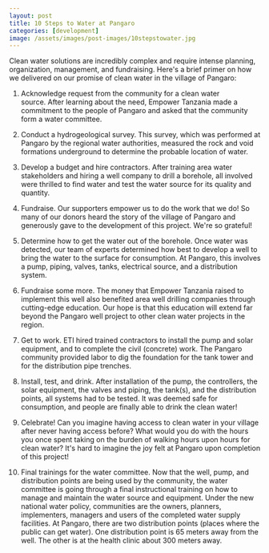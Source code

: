 ```yaml
---
layout: post
title: 10 Steps to Water at Pangaro
categories: [development]
image: /assets/images/post-images/10stepstowater.jpg
---
```

Clean water solutions are incredibly complex and require intense planning, organization, management, and fundraising. Here's a brief primer on how we delivered on our promise of clean water in the village of Pangaro:

1. Acknowledge request from the community for a clean water source. After learning about the need, Empower Tanzania made a commitment to the people of Pangaro and asked that the community form a water committee.

2. Conduct a hydrogeological survey. This survey, which was performed at Pangaro by the regional water authorities, measured the rock and void formations underground to determine the probable location of water.

3. Develop a budget and hire contractors. After training area water stakeholders and hiring a well company to drill a borehole, all involved were thrilled to find water and test the water source for its quality and quantity.

4. Fundraise. Our supporters empower us to do the work that we do! So many of our donors heard the story of the village of Pangaro and generously gave to the development of this project. We're so grateful!

5. Determine how to get the water out of the borehole. Once water was detected, our team of experts determined how best to develop a well to bring the water to the surface for consumption. At Pangaro, this involves a pump, piping, valves, tanks, electrical source, and a distribution system.

6. Fundraise some more. The money that Empower Tanzania raised to implement this well also benefited area well drilling companies through cutting-edge education. Our hope is that this education will extend far beyond the Pangaro well project to other clean water projects in the region.

7. Get to work. ETI hired trained contractors to install the pump and solar equipment, and to complete the civil (concrete) work. The Pangaro community provided labor to dig the foundation for the tank tower and for the distribution pipe trenches.

8. Install, test, and drink. After installation of the pump, the controllers, the solar equipment, the valves and piping, the tank(s), and the distribution points, all systems had to be tested. It was deemed safe for consumption, and people are finally able to drink the clean water!

9. Celebrate! Can you imagine having access to clean water in your village after never having access before? What would you do with the hours you once spent taking on the burden of walking hours upon hours for clean water? It's hard to imagine the joy felt at Pangaro upon completion of this project!

10. Final trainings for the water committee. Now that the well, pump, and distribution points are being used by the community, the water committee is going through a final instructional training on how to manage and maintain the water source and equipment. Under the new national water policy, communities are the owners, planners, implementers, managers and users of the completed water supply facilities. At Pangaro, there are two distribution points (places where the public can get water). One distribution point is 65 meters away from the well. The other is at the health clinic about 300 meters away.